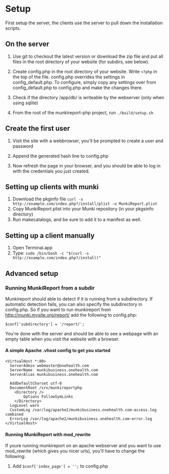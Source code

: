 Setup
=====

First setup the server, the clients use the server to pull down the installation scripts.

On the server
---

 1. Use git to checkout the latest version or download the zip file and put all files in the root directory of your website (for subdirs, see below).

 2. Create config.php in the root directory of your website. Write `<?php` in the top of the file. config.php overrides the settings in config_default.php. To configure, simply copy any settings over from config_default.php to config.php and make the changes there.

 3. Check if the directory /app/db/ is writeable by the webserver (only when using sqlite)
 
 4.	From the root of the munkireport-php project, run `./build/setup.sh`

Create the first user
---
 
 1. Visit the site with a webbrowser, you'll be prompted to create a user and password
 
 2. Append the generated hash line to config.php
 
 3. Now refresh the page in your browser, and you should be able to log in with the credentials you just created.

 Setting up clients with munki
 ---
  1. Download the pkginfo file
 		 `curl -s http://example.com/index.php?/install/plist -o MunkiReport.plist`
  2. Copy MunkiReport.plist into your Munki repository (in your pkgsinfo directory)
  3. Run makecatalogs, and be sure to add it to a manifest as well.

Setting up a client manually
---
 1. Open Terminal.app
 2. Type: `sudo /bin/bash -c "$(curl -s http://example.com/index.php?/install)"`


Advanced setup
---

### Running MunkiReport from a subdir

Munkireport should able to detect if it is running from a subdirectory. If automatic detection fails, you can also specify the subdirectory in config.php.
So if you want to run munkireport from http://munki.mysite.org/report/
add the following to config.php:

	$conf['subdirectory'] = '/report/';

You're done with the server and should be able to see a webpage with an empty
table when you visit the website with a browser.

#### A simple Apache .vhost config to get you started

    <VirtualHost *:80>
      ServerAdmin webmaster@onehealth.com
      ServerName  munkibusiness.onehealth.com
      ServerAlias munkibusiness.onehealth.com
	  
      AddDefaultCharset utf-8    
      DocumentRoot /srv/munkireportphp
        <Directory />
            Options FollowSymLinks
        </Directory>
      LogLevel warn
      CustomLog /var/log/apache2/munkibusiness.onehealth.com-access.log combined
      ErrorLog /var/log/apache2/munkibusiness.onehealth.com-error.log
    </VirtualHost>

#### Running MunkiReport with mod_rewrite

If youre running munkireport on an apache webserver and you want to use mod_rewrite (which gives you nicer urls), you'll have
to change the following:

 1. Add `$conf['index_page'] = '';` to config.php


